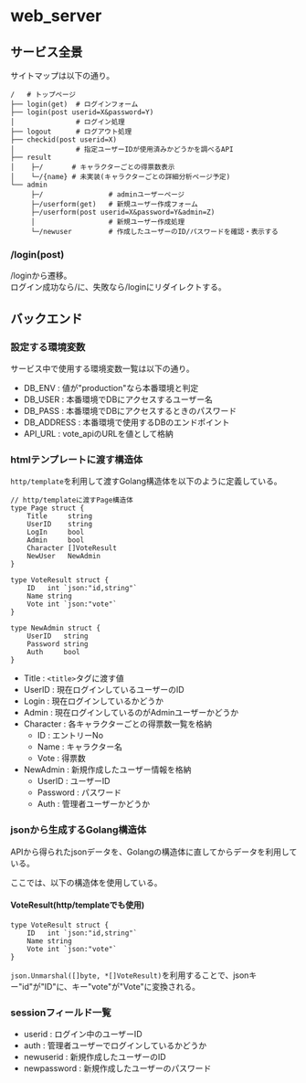 # web_server

## サービス全景
サイトマップは以下の通り。

```
/   # トップページ
├── login(get)  # ログインフォーム
├── login(post userid=X&password=Y)
│               # ログイン処理
├── logout      # ログアウト処理
├── checkid(post userid=X)
│               # 指定ユーザーIDが使用済みかどうかを調べるAPI
├── result
│    ├─/       # キャラクターごとの得票数表示
│    └─/{name} # 未実装(キャラクターごとの詳細分析ページ予定)
└── admin
     ├─/                # adminユーザーページ
     ├─/userform(get)   # 新規ユーザー作成フォーム
     ├─/userform(post userid=X&password=Y&admin=Z)
     │                  # 新規ユーザー作成処理
     └─/newuser         # 作成したユーザーのID/パスワードを確認・表示する
```

### /login(post)
/loginから遷移。<br>
ログイン成功なら/に、失敗なら/loginにリダイレクトする。

## バックエンド
### 設定する環境変数
サービス中で使用する環境変数一覧は以下の通り。

- DB_ENV : 値が"production"なら本番環境と判定
- DB_USER : 本番環境でDBにアクセスするユーザー名
- DB_PASS : 本番環境でDBにアクセスするときのパスワード
- DB_ADDRESS : 本番環境で使用するDBのエンドポイント
- API_URL : vote_apiのURLを値として格納

### htmlテンプレートに渡す構造体
`http/template`を利用して渡すGolang構造体を以下のように定義している。
```golang
// http/templateに渡すPage構造体
type Page struct {
	Title     string
	UserID    string
	LogIn     bool
	Admin     bool
	Character []VoteResult
	NewUser   NewAdmin
}

type VoteResult struct {
	ID   int `json:"id,string"`
	Name string
	Vote int `json:"vote"`
}

type NewAdmin struct {
	UserID   string
	Password string
	Auth     bool
}
```
- Title : `<title>`タグに渡す値
- UserID : 現在ログインしているユーザーのID
- Login : 現在ログインしているかどうか
- Admin : 現在ログインしているのがAdminユーザーかどうか
- Character : 各キャラクターごとの得票数一覧を格納
  - ID : エントリーNo
  - Name : キャラクター名
  - Vote : 得票数
- NewAdmin : 新規作成したユーザー情報を格納
  - UserID : ユーザーID
  - Password : パスワード
  - Auth : 管理者ユーザーかどうか

### jsonから生成するGolang構造体
APIから得られたjsonデータを、Golangの構造体に直してからデータを利用している。

ここでは、以下の構造体を使用している。

#### VoteResult(http/templateでも使用)
```golang
type VoteResult struct {
	ID   int `json:"id,string"`
	Name string
	Vote int `json:"vote"`
}
```
`json.Unmarshal([]byte, *[]VoteResult)`を利用することで、jsonキー"id"が"ID"に、キー"vote"が"Vote"に変換される。

### sessionフィールド一覧
- userid : ログイン中のユーザーID
- auth : 管理者ユーザーでログインしているかどうか
- newuserid : 新規作成したユーザーのID
- newpassword : 新規作成したユーザーのパスワード